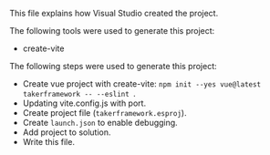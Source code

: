 This file explains how Visual Studio created the project.

The following tools were used to generate this project:
- create-vite

The following steps were used to generate this project:
- Create vue project with create-vite: `npm init --yes vue@latest takerframework -- --eslint `.
- Updating vite.config.js with port.
- Create project file (`takerframework.esproj`).
- Create `launch.json` to enable debugging.
- Add project to solution.
- Write this file.
